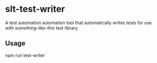# slt-test-writer

A test automation automation tool that automatically writes tests for use with 
_something-like-this_ test library.

## Usage

npm run test-writer